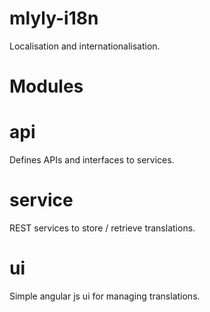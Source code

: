 mlyly-i18n
==========

Localisation and internationalisation.



Modules
=======


api
===

Defines APIs and interfaces to services.


service
=======

REST services to store / retrieve translations.


ui
==

Simple angular js ui for managing translations.